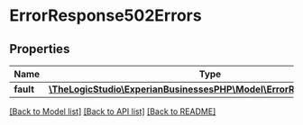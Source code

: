 # ErrorResponse502Errors

## Properties
Name | Type | Description | Notes
------------ | ------------- | ------------- | -------------
**fault** | [**\TheLogicStudio\ExperianBusinessesPHP\Model\ErrorResponse502Fault**](ErrorResponse502Fault.md) |  | [optional] 

[[Back to Model list]](../README.md#documentation-for-models) [[Back to API list]](../README.md#documentation-for-api-endpoints) [[Back to README]](../README.md)


